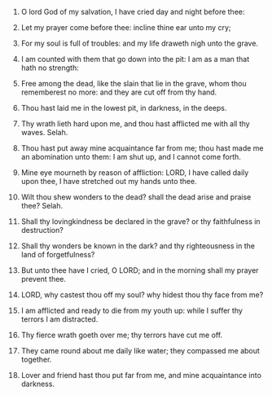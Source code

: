1. O lord God of my salvation, I have cried day and night before
thee:

2. Let my prayer come before thee: incline thine ear unto my cry;

3. For my soul is full of troubles: and my life draweth nigh unto
the grave.

4. I am counted with them that go down into the pit: I am as a man
that hath no strength:

5. Free among the dead, like the slain that lie in the grave, whom
thou rememberest no more: and they are cut off from thy hand.

6. Thou hast laid me in the lowest pit, in darkness, in the deeps.

7. Thy wrath lieth hard upon me, and thou hast afflicted me with all
thy waves. Selah.

8. Thou hast put away mine acquaintance far from me; thou hast made
me an abomination unto them: I am shut up, and I cannot come forth.

9. Mine eye mourneth by reason of affliction: LORD, I have called
daily upon thee, I have stretched out my hands unto thee.

10. Wilt thou shew wonders to the dead? shall the dead arise and
praise thee? Selah.

11. Shall thy lovingkindness be declared in the grave? or thy
faithfulness in destruction?

12. Shall thy wonders be known in the dark? and thy righteousness in
the land of forgetfulness?

13. But unto thee have I cried, O LORD; and in the morning shall my
prayer prevent thee.

14. LORD, why castest thou off my soul? why hidest thou thy face
from me?

15. I am afflicted and ready to die from my youth up: while I suffer
thy terrors I am distracted.

16. Thy fierce wrath goeth over me; thy terrors have cut me off.

17. They came round about me daily like water; they compassed me
about together.

18. Lover and friend hast thou put far from me, and mine
acquaintance into darkness.